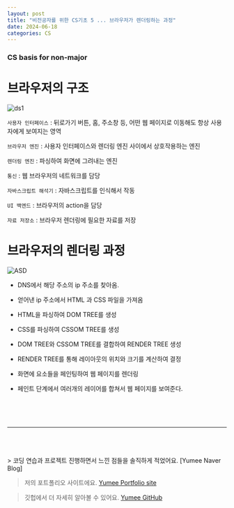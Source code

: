 ```yaml
---
layout: post
title: "비전공자를 위한 CS기초 5 ... 브라우저가 렌더링하는 과정"
date: 2024-06-18
categories: CS
---
```


### CS basis for non-major

# 브라우저의 구조

![ds1](https://github.com/yumi-kim-0827/yumi-kim-0827.github.io/assets/116349476/334ef113-2bd4-479f-9819-abbaaff2b1fa)

`사용자 인터페이스` : 뒤로가기 버튼, 홈, 주소창 등, 어떤 웹 페이지로 이동해도 항상 사용자에게 보여지는 영역

`브라우저 엔진` : 사용자 인터페이스와 렌더링 엔진 사이에서 상호작용하는 엔진

`렌더링 엔진` : 파싱하여 화면에 그려내는 엔진

`통신` : 웹 브라우저의 네트워크를 담당

`자바스크립트 해석기` : 자바스크립트를 인식해서 작동

`UI 백엔드` : 브라우저의 action을 담당

`자료 저장소` : 브라우저 렌더링에 필요한 자료를 저장

# 브라우저의 렌더링 과정

![ASD](https://github.com/yumi-kim-0827/yumi-kim-0827.github.io/assets/116349476/56a18cc6-d4d4-420b-80c2-96f183ca99d1)

- DNS에서 해당 주소의 ip 주소를 찾아옴.

- 얻어낸 ip 주소에서 HTML 과 CSS 파일을 가져옴

- HTML을 파싱하여 DOM TREE를 생성

- CSS를 파싱하여 CSSOM TREE를 생성

- DOM TREE와 CSSOM TREE를 결합하여 RENDER TREE 생성

- RENDER TREE를 통해 레이아웃의 위치와 크기를 계산하여 결정

- 화면에 요소들을 페인팅하여 웹 페이지를 렌더링

- 페인트 단계에서 여러개의 레이어를 합쳐서 웹 페이지를 보여준다.

<br/>
<br/>
<br/>

---

<br/>
<br/>
<br/>
> 코딩 연습과 프로젝트 진행하면서 느낀 점들을 솔직하게 적었어요. [Yumee Naver Blog]

> 저의 포트폴리오 사이트에요. [Yumee Portfolio site]

> 깃헙에서 더 자세히 알아볼 수 있어요. [Yumee GitHub]

[Yumee Naver Blog]: https://blog.naver.com/hello_world_yum
[Yumee Portfolio site]: https://github.com/jekyll/jekyll
[Yumee GitHub]: https://github.com/yumi-kim-0827
